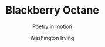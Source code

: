---
episodeKey: "07"
seasonKey: "01"
key: "0107"
slug: "season-one--blackberry-octane"
title: "Blackberry Octane"
subtitle: "Poetry in motion"
author: "Washington Irving"
img: "https://www.chicitysports.com/wp-content/uploads/2020/07/the_simpsons_couch_a_l.0.jpg"
genres: 
    - wonder
    - delusion
    - omnipotence
---